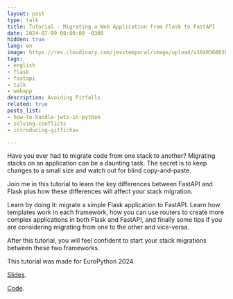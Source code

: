 ```yaml
---
layout: post
type: talk
title: Tutorial - Migrating a Web Application from Flask to FastAPI
date: 2024-07-09 00:00:00 -0300
hidden: true
lang: en
image: https://res.cloudinary.com/jesstemporal/image/upload/v1640360836/covers/tutorial_gfgm5n.png
tags:
- english
- flask
- fastapi
- talk
- webapp
description: Avoiding Pitfalls
related: true
posts_list:
- how-to-handle-jwts-in-python
- solving-conflicts
- introducing-gitfichas

---
```

Have you ever had to migrate code from one stack to another? Migrating stacks on an application can be a daunting task. The secret is to keep changes to a small size and watch out for blind copy-and-paste.

Join me in this tutorial to learn the key differences between FastAPI and Flask plus how these differences will affect your stack migration.

Learn by doing it: migrate a simple Flask application to FastAPI. Learn how templates work in each framework, how you can use routers to create more complex applications in both Flask and FastAPI, and finally some tips if you are considering migrating from one to the other and vice-versa.

After this tutorial, you will feel confident to start your stack migrations between these two frameworks.

This tutorial was made for EuroPython 2024.

[Slides](/slides/flask-to-fastapi/).

[Code](https://github.com/jtemporal/flask-to-fastapi/).

